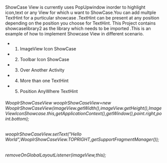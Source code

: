 ShowCase View is currently uses PopUpwindow inorder to highlight icon,text or any View for which u want to ShowCase.You can add multple TextHint for a purticular showcase .TextHint can be present at any position depending on the position you choose for TextHint.
This Project contains showcaselibrary2 as the library which needs to be imported .This is an example of how to implement Showcase View in different scenario.


* 1) ImageView Icon ShowCase
* 2) Toolbar Icon ShowCase
* 3) Over Another Activity
* 4) More than one TextHint
* 5) Position AnyWhere TextHint


###### WooplrShowCaseView wooplrShowCaseView=new WooplrShowCaseView(imageView.getWidth(),imageView.getHeight(),ImageViewIconShowcase.this,getApplicationContext(),getWindow(),point.right,point.bottom);
###### wooplrShowCaseView.setText("Hello World",WooplrShowCaseView.TOPRIGHT,getSupportFragmentManager());
###### removeOnGlobalLayoutListener(imageView,this);
